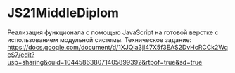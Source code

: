 # JS21MiddleDiplom
Реализация функционала с помощью JavaScript на готовой верстке с использованием модульной системы.
Техническое задание: https://docs.google.com/document/d/1XJQia3jI47X5f3EAS2DvHcRCCk2WqeS7/edit?usp=sharing&ouid=104458638071405899392&rtpof=true&sd=true
